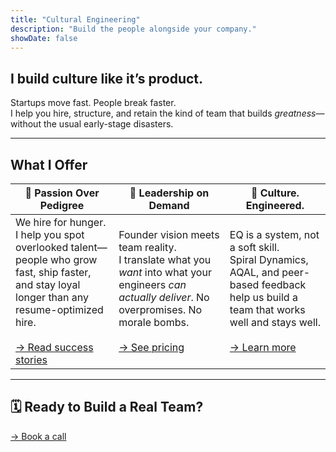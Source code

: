 ```yaml
---
title: "Cultural Engineering"
description: "Build the people alongside your company."
showDate: false
---
```


## I build culture like it’s product.

Startups move fast. People break faster.  
I help you hire, structure, and retain the kind of team that builds *greatness*—without the usual early-stage disasters.

---

## What I Offer

| 🧲 Passion Over Pedigree | 🧠 Leadership on Demand | 🧬 Culture. Engineered. |
|--------------------------|-------------------------|-------------------------|
| We hire for hunger. <br> I help you spot overlooked talent—people who grow fast, ship faster, and stay loyal longer than any resume-optimized hire. <br><br> [→ Read success stories](/success-stories) | Founder vision meets team reality. <br> I translate what you *want* into what your engineers *can actually deliver*. No overpromises. No morale bombs. <br><br> [→ See pricing](/pricing) | EQ is a system, not a soft skill. <br> Spiral Dynamics, AQAL, and peer-based feedback help us build a team that works well and stays well. <br><br> [→ Learn more](/eq-framework) |

---

## 🗓️ Ready to Build a Real Team?

[→ Book a call](https://calendly.com/brandarchist/30min)
